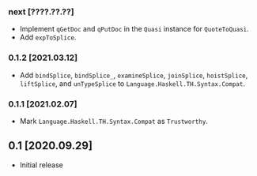 ### next [????.??.??]
* Implement `qGetDoc` and `qPutDoc` in the `Quasi` instance for `QuoteToQuasi`.
* Add `expToSplice`.

### 0.1.2 [2021.03.12]
* Add `bindSplice`, `bindSplice_`, `examineSplice`, `joinSplice`,
  `hoistSplice`, `liftSplice`, and `unTypeSplice` to
  `Language.Haskell.TH.Syntax.Compat`.

### 0.1.1 [2021.02.07]
* Mark `Language.Haskell.TH.Syntax.Compat` as `Trustworthy`.

## 0.1 [2020.09.29]
* Initial release
